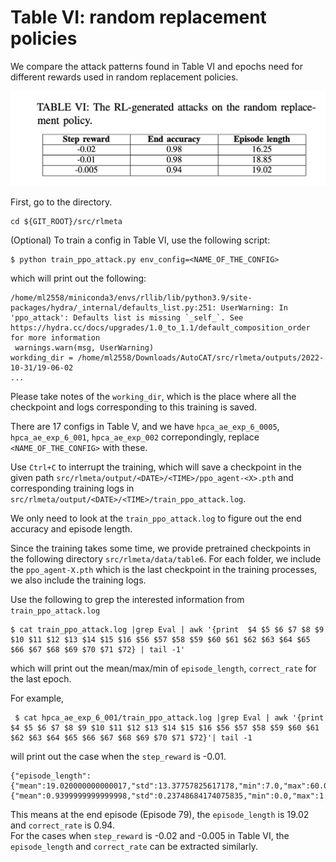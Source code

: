 # Table VI: random replacement policies


We compare the attack patterns found in Table VI and epochs need for different rewards used in random replacement policies.


![](../../fig/table6.png)

First, go to the directory.

```
cd ${GIT_ROOT}/src/rlmeta
```

(Optional) To train a config in Table VI, use the following script:

```
$ python train_ppo_attack.py env_config=<NAME_OF_THE_CONFIG>
```

which will print out the following:

```
/home/ml2558/miniconda3/envs/rllib/lib/python3.9/site-packages/hydra/_internal/defaults_list.py:251: UserWarning: In 'ppo_attack': Defaults list is missing `_self_`. See https://hydra.cc/docs/upgrades/1.0_to_1.1/default_composition_order for more information
 warnings.warn(msg, UserWarning)
workding_dir = /home/ml2558/Downloads/AutoCAT/src/rlmeta/outputs/2022-10-31/19-06-02
...
```
Please take notes of the ```working_dir```, which is the place where all the checkpoint and logs corresponding to this training is saved.

There are 17 configs in Table V, and we have  ```hpca_ae_exp_6_0005```, ```hpca_ae_exp_6_001```, ```hpca_ae_exp_002``` correpondingly, replace ```<NAME_OF_THE_CONFIG>``` with these.

Use ```Ctrl+C``` to interrupt the training, which will save a checkpoint in the given path ```src/rlmeta/output/<DATE>/<TIME>/ppo_agent-<X>.pth``` and corresponding training logs in ```src/rlmeta/output/<DATE>/<TIME>/train_ppo_attack.log```. 

We only need to look at the ```train_ppo_attack.log``` to figure out the end accuracy and episode length.

Since the training takes some time, we provide pretrained checkpoints in the following directory ```src/rlmeta/data/table6```. For each folder, we include the ```ppo_agent-X.pth``` which is the last checkpoint in the training processes, we also include the training logs.


Use the following to grep the interested information from ```train_ppo_attack.log```

```
$ cat train_ppo_attack.log |grep Eval | awk '{print  $4 $5 $6 $7 $8 $9 $10 $11 $12 $13 $14 $15 $16 $56 $57 $58 $59 $60 $61 $62 $63 $64 $65 $66 $67 $68 $69 $70 $71 $72} | tail -1'
```

which will print out the mean/max/min of ```episode_length```, ```correct_rate``` for the last epoch.

For example,

```
 $ cat hpca_ae_exp_6_001/train_ppo_attack.log |grep Eval | awk '{print  $4 $5 $6 $7 $8 $9 $10 $11 $12 $13 $14 $15 $16 $56 $57 $58 $59 $60 $61 $62 $63 $64 $65 $66 $67 $68 $69 $70 $71 $72}'| tail -1
```

will print out the case when the ```step_reward``` is -0.01.

```
{"episode_length":{"mean":19.020000000000017,"std":13.37757825617178,"min":7.0,"max":60.0,"count":100,"key":"episode_length"},"correct_rate":{"mean":0.9399999999999998,"std":0.23748684174075835,"min":0.0,"max":1.0,"count":100,"key":"correct_rate"},"info":"EEpoch79",
```
This means at the end episode (Episode 79), the ```episode_length``` is 19.02 and ```correct_rate``` is 0.94.  
For the cases when ```step_reward``` is -0.02 and -0.005 in Table VI, the ```episode_length``` and ```correct_rate``` can be extracted similarly.


